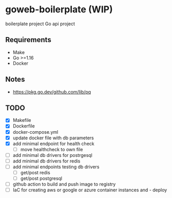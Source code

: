 # goweb-boilerplate (WIP)

boilerplate project Go api project

## Requirements

- Make
- Go >=1.16
- Docker

## Notes

- <https://pkg.go.dev/github.com/lib/pq>

## TODO

- [x] Makefile
- [x] Dockerfile
- [x] docker-compose.yml
- [x] update docker file with db parameters
- [x] add minimal endpoint for health check
  - [ ] move healthcheck to own file
- [ ] add minimal db drivers for postrgesql
- [ ] add minimal db drivers for redis
- [ ] add minimal endpoints testing db drivers
  - [ ] get/post redis
  - [ ] get/post postgresql
- [ ] github action to build and push image to registry
- [ ] IaC for creating aws or google or azure container instances and - deploy
